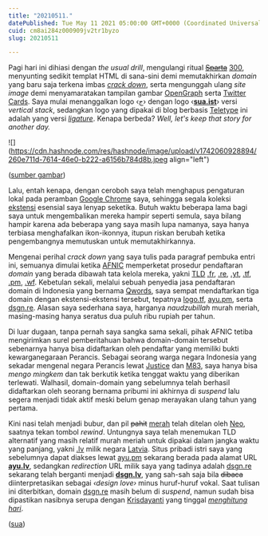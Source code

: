 ```yaml
---
title: "20210511."
datePublished: Tue May 11 2021 05:00:00 GMT+0000 (Coordinated Universal Time)
cuid: cm8ai284z000909jv2tr1byzo
slug: 20210511

---
```


Pagi hari ini dihiasi dengan *the usual drill*, mengulangi ritual [<s>Sparta</s>](https://www.youtube.com/watch?v=4Prc1UfuokY) [300](/300), menyunting sedikit templat HTML di sana-sini demi memutakhirkan *domain* yang baru saja terkena imbas [*crack down*](https://en.wiktionary.org/wiki/crack_down), serta mengunggah ulang *site image* demi menyamaratakan tampilan gambar [OpenGraph](https://ogp.me/) serta [Twitter Cards](https://developer.twitter.com/en/docs/twitter-for-websites/cards/guides/getting-started). Saya mulai menanggalkan logo ‹[ج](https://en.wiktionary.org/wiki/%D8%AC)› dengan logo ‹[**sua.ist**](http://sua.ist)› versi *vertical stack*, sedangkan logo yang dipakai di blog berbasis [Teletype](https://teletype.in/) ini adalah yang versi [*ligature*](https://en.wikipedia.org/wiki/Ligature_\(writing\)). Kenapa berbeda? *Well, let's keep that story for another day.*

![](https://cdn.hashnode.com/res/hashnode/image/upload/v1742060928894/260e711d-7614-46e0-b222-a6156b784d8b.jpeg align="left")

([sumber gambar](https://www.oldbookillustrations.com/illustrations/in-clawes-lay/))

Lalu, entah kenapa, dengan ceroboh saya telah menghapus pengaturan lokal pada peramban [Google Chrome](https://google.com/chrome) saya, sehingga segala koleksi [ekstensi](https://support.google.com/chrome_webstore/answer/2664769) esensial saya lenyap seketika. Butuh waktu beberapa lama bagi saya untuk mengembalikan mereka hampir seperti semula, saya bilang hampir karena ada beberapa yang saya masih lupa namanya, saya hanya terbiasa menghafalkan ikon-ikonnya, itupun riskan berubah ketika pengembangnya memutuskan untuk memutakhirkannya.

Mengenai perihal *crack down* yang saya tulis pada paragraf pembuka entri ini, semuanya dimulai ketika [AFNIC](https://en.wikipedia.org/wiki/Association_fran%C3%A7aise_pour_le_nommage_Internet_en_coop%C3%A9ration) memperketat prosedur pendaftaran *domain* yang berada dibawah tata kelola mereka, yakni [TLD](https://en.wikipedia.org/wiki/Top-level_domain) [.fr](https://en.wikipedia.org/wiki/.fr), [.re](https://en.wikipedia.org/wiki/.re), [.yt](https://en.wikipedia.org/wiki/.yt), [.tf](https://en.wikipedia.org/wiki/.tf), [.pm](https://en.wikipedia.org/wiki/.pm), [.wf](https://en.wikipedia.org/wiki/.wf). Kebetulan sekali, melalui sebuah penyedia jasa pendaftaran domain di Indonesia yang bernama [Qwords](https://www.qwords.com/), saya sempat mendaftarkan tiga domain dengan ekstensi-ekstensi tersebut, tepatnya [logo.tf](http://logo.tf), [ayu.pm](http://ayu.pm), serta [dsgn.re](http://dsgn.re). Alasan saya sederhana saya, harganya *naudzubillah* murah meriah, masing-masing hanya seratus dua puluh ribu rupiah per tahun.

Di luar dugaan, tanpa pernah saya sangka sama sekali, pihak AFNIC tetiba mengirimkan surel pemberitahuan bahwa domain-domain tersebut sebenarnya hanya bisa didaftarkan oleh pendaftar yang memiliki bukti kewarganegaraan Perancis. Sebagai seorang warga negara Indonesia yang sekadar mengenal negara Perancis lewat [Justice](https://en.wikipedia.org/wiki/Justice_\(band\)) dan [M83](https://en.wikipedia.org/wiki/M83_\(band\)), saya hanya bisa *mengo mingkem* dan tak berkutik ketika tenggat waktu yang diberikan terlewati. Walhasil, domain-domain yang sebelumnya telah berhasil didaftarkan oleh seorang bernama pribumi ini akhirnya di *suspend* lalu segera menjadi tidak aktif meski belum genap merayakan ulang tahun yang pertama.

Kini nasi telah menjadi bubur, dan pil <s>pahit</s> [merah](https://en.wikipedia.org/wiki/Red_pill_and_blue_pill) telah ditelan oleh [Neo](https://en.wikipedia.org/wiki/Neo_\(The_Matrix\)), saatnya tekan tombol *rewind*. Untungnya saya telah menemukan TLD alternatif yang masih relatif murah meriah untuk dipakai dalam jangka waktu yang panjang, yakni [.lv](https://en.wikipedia.org/wiki/.lv) milik negara [Latvia](https://en.wikipedia.org/wiki/Latvia). Situs pribadi istri saya yang sebelumnya dapat diakses lewat [ayu.pm](http://ayu.pm) sekarang berada pada alamat URL [**ayu.lv**](http://ayu.lv), sedangkan *redirection* URL milik saya yang tadinya adalah [dsgn.re](http://dsgn.re) sekarang telah berganti menjadi [**dsgn.lv**](http://dsgn.lv), yang sah-sah saja bila <s>dibaca</s> diinterpretasikan sebagai *‹design love›* minus huruf-huruf vokal. Saat tulisan ini diterbitkan, domain [dsgn.re](http://dsgn.re) masih belum di *suspend*, namun sudah bisa dipastikan nasibnya serupa dengan [Krisdayanti](https://en.wikipedia.org/wiki/Krisdayanti) yang tinggal [*menghitung hari*](https://www.youtube.com/watch?v=17h7pKUC9s8).

([sua](https://sua.ist))